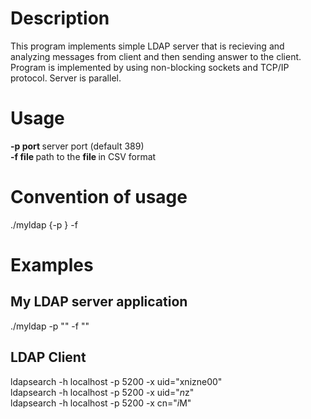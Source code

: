 # Description
This program implements simple LDAP server that is recieving and analyzing messages from client and then sending answer to the client.
Program is implemented by using non-blocking sockets and TCP/IP protocol. Server is parallel. 

# Usage
<strong> -p port </strong> server port (default 389) <br>
<strong> -f file </strong> path to the <strong> file </strong> in CSV format

# Convention of usage
./myldap {-p <port>} -f <soubor>

# Examples

## My LDAP server application <br>
./myldap -p "<port>" -f "<soubor>"

## LDAP Client
ldapsearch -h localhost -p 5200 -x uid="xnizne00" <br>
ldapsearch -h localhost -p 5200 -x uid="*n*z" <br>
ldapsearch -h localhost -p 5200 -x cn="*i*M" 
